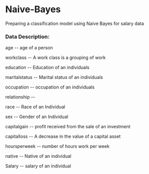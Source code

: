 # Naive-Bayes
Preparing a classification model using Naive Bayes  for salary data 

### Data Description:

age -- age of a person

workclass	-- A work class is a grouping of work 

education	-- Education of an individuals	

maritalstatus -- Marital status of an individuals

occupation	 -- occupation of an individuals

relationship -- 	

race --  Race of an Individual

sex --  Gender of an Individual

capitalgain --  profit received from the sale of an investment	

capitalloss	-- A decrease in the value of a capital asset

hoursperweek -- number of hours work per week	

native -- Native of an individual

Salary -- salary of an individual
